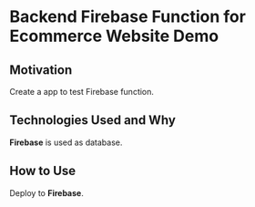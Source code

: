 # Backend Firebase Function for Ecommerce Website Demo

## Motivation
Create a app to test Firebase function.

## Technologies Used and Why
**Firebase** is used as database.

## How to Use
Deploy to **Firebase**.
